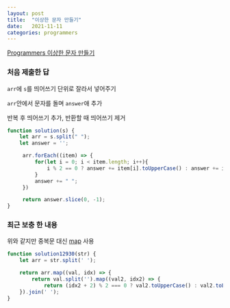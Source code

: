 ```yaml
---
layout: post
title:  "이상한 문자 만들기"
date:   2021-11-11
categories: programmers
---
```

[Programmers 이상한 문자 만들기](https://programmers.co.kr/learn/courses/30/lessons/12930?language=javascript)

### 처음 제출한 답

`arr`에 `s`를 띄어쓰기 단위로 잘라서 넣어주기

`arr`안에서 문자를 돌며 `answer`애 추가

반복 후 띄어쓰기 추가, 반환할 때 띄어쓰기 제거
```js
function solution(s) {
    let arr = s.split(" ");
    let answer = '';

     arr.forEach((item) => {
         for(let i = 0; i < item.length; i++){
             i % 2 == 0 ? answer += item[i].toUpperCase() : answer += item[i].toLowerCase();
         }
         answer += " ";
     })

     return answer.slice(0, -1);
}
```

### 최근 보충 한 내용

위와 같지만 중복문 대신 [map](g/ko/docs/Web/JavaScript/Reference/Global_Objects/Array/map) 사용
```js
function solution12930(str) {
    let arr = str.split(' ');

    return arr.map((val, idx) => {
        return val.split('').map((val2, idx2) => {
            return (idx2 + 2) % 2 === 0 ? val2.toUpperCase() : val2.toLowerCase(); 
    }).join(' ');
}
```